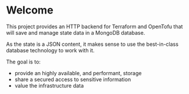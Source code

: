 # Welcome

This project provides an HTTP backend for Terraform and OpenTofu that will save and manage state data in a MongoDB database.

As the state is a JSON content, it makes sense to use the best-in-class database technology to work with it.

The goal is to:

- provide an highly available, and performant, storage
- share a secured access to sensitive information
- value the infrastructure data
